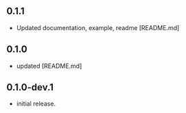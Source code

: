 ## 0.1.1
- Updated documentation, example, readme [README.md]
 
## 0.1.0
- updated [README.md]

## 0.1.0-dev.1
- initial release.

